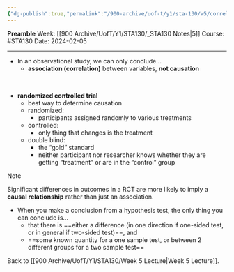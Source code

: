 ```yaml
---
{"dg-publish":true,"permalink":"/900-archive/uof-t/y1/sta-130/w5/correlation-vs-causation/","created":"2024-02-05T20:11:06.831-08:00","updated":"2024-02-13T17:36:13.192-08:00"}
---
```


**Preamble**
Week: [[900 Archive/UofT/Y1/STA130/_STA130 Notes\|5]]
Course: #STA130
Date: 2024-02-05

---
- In an observational study, we can only conclude…
	- **association (correlation)** between variables, **not causation**

<br>

- **randomized controlled trial**
	- best way to determine causation
	- randomized:
		- participants assigned randomly to various treatments
	- controlled:
		- only thing that changes is the treatment
	- double blind:
		- the “gold” standard
		- neither participant nor researcher knows whether they are getting “treatment” or are in the “control” group

> [!note]
> Significant differences in outcomes in a RCT are more likely to imply a **causal relationship** rather than just an association.

- When you make a conclusion from a hypothesis test, the only thing you can conclude is…
	- that there is ==either a difference (in one direction if one-sided test, or in general if two-sided test)==, and 
	- ==some known quantity for a one sample test, or between 2 different groups for a two sample test==


Back to [[900 Archive/UofT/Y1/STA130/Week 5 Lecture\|Week 5 Lecture]].